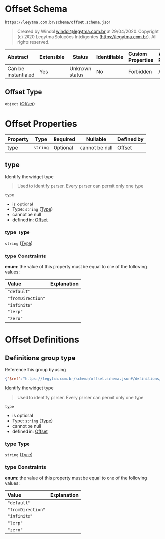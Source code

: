 # Offset Schema

```txt
https://legytma.com.br/schema/offset.schema.json
```




> Created by Windol [windol@legytma.com.br](mailto:windol@legytma.com.br) at 29/04/2020.
> Copyright (c) 2020 Legytma Soluções Inteligentes (<https://legytma.com.br>). All rights reserved.
>

| Abstract            | Extensible | Status         | Identifiable | Custom Properties | Additional Properties | Access Restrictions | Defined In                                                                |
| :------------------ | ---------- | -------------- | ------------ | :---------------- | --------------------- | ------------------- | ------------------------------------------------------------------------- |
| Can be instantiated | Yes        | Unknown status | No           | Forbidden         | Allowed               | none                | [offset.schema.json](../schema/offset.schema.json "open original schema") |

## Offset Type

`object` ([Offset](offset.md))

# Offset Properties

| Property      | Type     | Required | Nullable       | Defined by                                                                                                    |
| :------------ | -------- | -------- | -------------- | :------------------------------------------------------------------------------------------------------------ |
| [type](#type) | `string` | Optional | cannot be null | [Offset](widget-definitions-type.md "https&#x3A;//legytma.com.br/schema/offset.schema.json#/properties/type") |

## type

Identify the widget type


> Used to identify parser. Every parser can permit only one type
>

`type`

-   is optional
-   Type: `string` ([Type](widget-definitions-type.md))
-   cannot be null
-   defined in: [Offset](widget-definitions-type.md "https&#x3A;//legytma.com.br/schema/offset.schema.json#/properties/type")

### type Type

`string` ([Type](widget-definitions-type.md))

### type Constraints

**enum**: the value of this property must be equal to one of the following values:

| Value             | Explanation |
| :---------------- | ----------- |
| `"default"`       |             |
| `"fromDirection"` |             |
| `"infinite"`      |             |
| `"lerp"`          |             |
| `"zero"`          |             |

# Offset Definitions

## Definitions group type

Reference this group by using

```json
{"$ref":"https://legytma.com.br/schema/offset.schema.json#/definitions/type"}
```

Identify the widget type


> Used to identify parser. Every parser can permit only one type
>

`type`

-   is optional
-   Type: `string` ([Type](widget-definitions-type.md))
-   cannot be null
-   defined in: [Offset](widget-definitions-type.md "https&#x3A;//legytma.com.br/schema/offset.schema.json#/definitions/type")

### type Type

`string` ([Type](widget-definitions-type.md))

### type Constraints

**enum**: the value of this property must be equal to one of the following values:

| Value             | Explanation |
| :---------------- | ----------- |
| `"default"`       |             |
| `"fromDirection"` |             |
| `"infinite"`      |             |
| `"lerp"`          |             |
| `"zero"`          |             |
